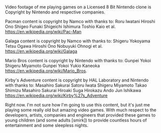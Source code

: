 Video footage of me playing games on a Licensed 8 Bit Nintendo clone is Copyright by Nintendo and respective companies.  

Pacman content is copyright by Namco with thanks to:
Roru Iwatani
Hiroshi Ono
Shigeo Funaki
Shigeichi Ishimura
Toshio Kaio
et al.
https://en.wikipedia.org/wiki/Pac-Man

Galaga content is copyright by Namco with thanks to:
Shigeru Yokoyama
Tetsu Ogawa
Hiroshi Ono
Nobuyuki Ohnogi
et al.
https://en.wikipedia.org/wiki/Galaga

Mario Bros content is copyright by Nintendo with thanks to:
Gunpei Yokoi
Shigeru Miyamoto
Gunpei Yokoi
Yukio Kaneoka
https://en.wikipedia.org/wiki/Mario_Bros.

Kirby's Adventure content is copyright by HAL Laboratory and Nintendo with thanks to:
Masahiro Sakurai
Satoru Iwata
Shigeru Miyamoto
Takao Shimizu
Masahiro Sakurai
Hiroaki Suga
Hirokazu Ando
Jun Ishikawa
https://en.wikipedia.org/wiki/Kirby%27s_Adventure

Right now. I'm not sure how I'm going to use this content, but it's just me playing some really old but amazing video games. With much respect to the developers, artists, companies and engineers that provided these games to young children (and some adults [smirk]) to provide countless hours of entertainment and some sleepless nights. 




